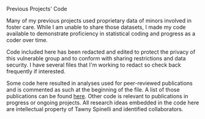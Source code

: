 Previous Projects' Code

Many of my previous projects used proprietary data of minors involved in foster care. While I am unable to share those datasets, I made my code available to demonstrate proficiency in statistical coding and progress as a coder over time.

Code included here has been redacted and edited to protect the privacy of this vulnerable group and to conform with sharing restrictions and data security. I have several files that I'm working to redact so check back frequently if interested. 

Some code here resulted in analyses used for peer-reviewed publications and is commented as such at the beginning of the file. A list of those publications can be found [here](https://github.com/spinellitr/spinellitr/blob/main/Publications.md). Other code is relevant to publications in progress or ongoing projects. All research ideas embedded in the code here are intellectual property of Tawny Spinelli and identified collaborators. 

